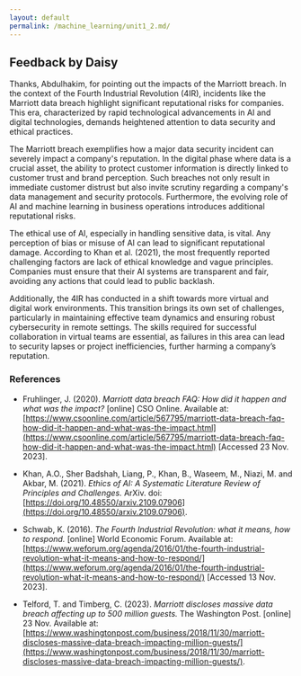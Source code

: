 ```yaml
---
layout: default
permalink: /machine_learning/unit1_2.md/
---
```


## Feedback by Daisy

Thanks, Abdulhakim, for pointing out the impacts of the Marriott breach. In the context of the Fourth Industrial Revolution (4IR), incidents like the Marriott data breach highlight significant reputational risks for companies. This era, characterized by rapid technological advancements in AI and digital technologies, demands heightened attention to data security and ethical practices.

The Marriott breach exemplifies how a major data security incident can severely impact a company's reputation. In the digital phase where data is a crucial asset, the ability to protect customer information is directly linked to customer trust and brand perception. Such breaches not only result in immediate customer distrust but also invite scrutiny regarding a company's data management and security protocols. Furthermore, the evolving role of AI and machine learning in business operations introduces additional reputational risks.

The ethical use of AI, especially in handling sensitive data, is vital. Any perception of bias or misuse of AI can lead to significant reputational damage. According to Khan et al. (2021), the most frequently reported challenging factors are lack of ethical knowledge and vague principles. Companies must ensure that their AI systems are transparent and fair, avoiding any actions that could lead to public backlash.

Additionally, the 4IR has conducted in a shift towards more virtual and digital work environments. This transition brings its own set of challenges, particularly in maintaining effective team dynamics and ensuring robust cybersecurity in remote settings. The skills required for successful collaboration in virtual teams are essential, as failures in this area can lead to security lapses or project inefficiencies, further harming a company’s reputation.

### References

- Fruhlinger, J. (2020). _Marriott data breach FAQ: How did it happen and what was the impact?_ [online] CSO Online. Available at: [https://www.csoonline.com/article/567795/marriott-data-breach-faq-how-did-it-happen-and-what-was-the-impact.html](https://www.csoonline.com/article/567795/marriott-data-breach-faq-how-did-it-happen-and-what-was-the-impact.html) [Accessed 23 Nov. 2023].

- Khan, A.O., Sher Badshah, Liang, P., Khan, B., Waseem, M., Niazi, M. and Akbar, M. (2021). _Ethics of AI: A Systematic Literature Review of Principles and Challenges._ ArXiv. doi:[https://doi.org/10.48550/arxiv.2109.07906](https://doi.org/10.48550/arxiv.2109.07906).

- Schwab, K. (2016). _The Fourth Industrial Revolution: what it means, how to respond._ [online] World Economic Forum. Available at: [https://www.weforum.org/agenda/2016/01/the-fourth-industrial-revolution-what-it-means-and-how-to-respond/](https://www.weforum.org/agenda/2016/01/the-fourth-industrial-revolution-what-it-means-and-how-to-respond/) [Accessed 13 Nov. 2023].

- Telford, T. and Timberg, C. (2023). _Marriott discloses massive data breach affecting up to 500 million guests._ The Washington Post. [online] 23 Nov. Available at: [https://www.washingtonpost.com/business/2018/11/30/marriott-discloses-massive-data-breach-impacting-million-guests/](https://www.washingtonpost.com/business/2018/11/30/marriott-discloses-massive-data-breach-impacting-million-guests/).
